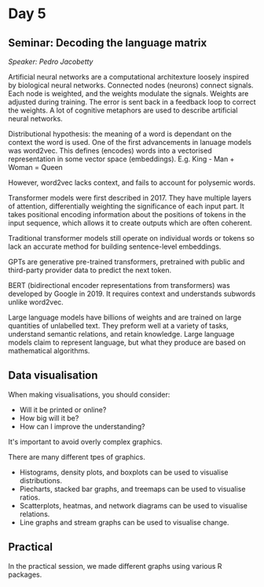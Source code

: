 # Day 5

## Seminar: Decoding the language matrix
*Speaker: Pedro Jacobetty*

Artificial neural networks are a computational architexture loosely inspired by biological neural networks.
Connected nodes (neurons) connect signals.
Each node is weighted, and the weights modulate the signals.
Weights are adjusted during training.
The error is sent back in a feedback loop to correct the weights.
A lot of cognitive metaphors are used to describe artificial neural networks.

Distributional hypothesis: the meaning of a word is dependant on the context the word is used.
One of the first advancements in lanuage models was word2vec. 
This defines (encodes) words into a vectorised representation in some vector space (embeddings).
E.g. King - Man + Woman = Queen

However, word2vec lacks context, and fails to account for polysemic words.

Transformer models were first described in 2017.
They have multiple layers of attention, differentially weighting the significance of each input part.
It takes positional encoding information about the positions of tokens in the input sequence, which allows it to create outputs which are often coherent.

Traditional transformer models still operate on individual words or tokens so lack an accurate method for building sentence-level embeddings.

GPTs are generative pre-trained transformers, pretrained with public and third-party provider data to predict the next token. 

BERT (bidirectional encoder representations from transformers) was developed by Google in 2019. 
It requires context and understands subwords unlike word2vec.

Large language models have billions of weights and are trained on large quantities of unlabelled text.
They preform well at a variety of tasks, understand semantic relations, and retain knowledge.
Large language models claim to represent language, but what they produce are based on mathematical algorithms.

## Data visualisation
When making visualisations, you should consider:

- Will it be printed or online?
- How big will it be?
- How can I improve the understanding?

It's important to avoid overly complex graphics.

There are many different tpes of graphics.

- Histograms, density plots, and boxplots can be used to visualise distributions.
- Piecharts, stacked bar graphs, and treemaps can be used to visualise ratios.
- Scatterplots, heatmas, and network diagrams can be used to visualise relations.
- Line graphs and stream graphs can be used to visualise change.

## Practical

In the practical session, we made different graphs using various R packages.
